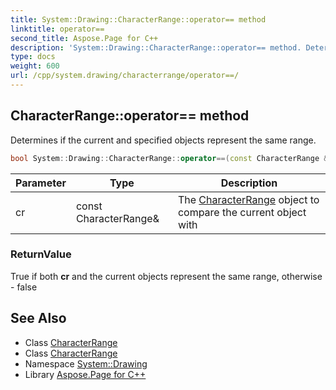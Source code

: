 ```yaml
---
title: System::Drawing::CharacterRange::operator== method
linktitle: operator==
second_title: Aspose.Page for C++
description: 'System::Drawing::CharacterRange::operator== method. Determines if the current and specified objects represent the same range in C++.'
type: docs
weight: 600
url: /cpp/system.drawing/characterrange/operator==/
---
```

## CharacterRange::operator== method


Determines if the current and specified objects represent the same range.

```cpp
bool System::Drawing::CharacterRange::operator==(const CharacterRange &cr) const
```


| Parameter | Type | Description |
| --- | --- | --- |
| cr | const CharacterRange\& | The [CharacterRange](../) object to compare the current object with |

### ReturnValue

True if both **cr** and the current objects represent the same range, otherwise - false

## See Also

* Class [CharacterRange](../)
* Class [CharacterRange](../)
* Namespace [System::Drawing](../../)
* Library [Aspose.Page for C++](../../../)
